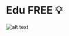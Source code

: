 # Edu FREE 💡

![alt text](https://github.com/LiMeyer-com/EduFREE/blob/main/public/i/home.jpg?raw=true)